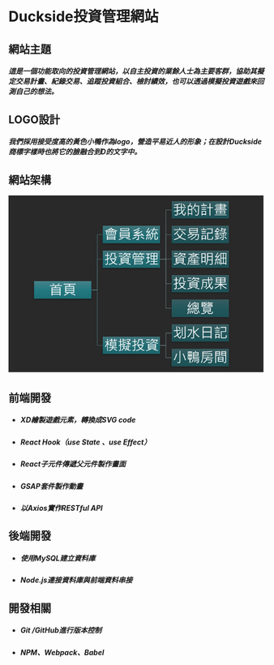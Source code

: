 # Duckside投資管理網站
## 網站主題
##### 這是一個功能取向的投資管理網站，以自主投資的業餘人士為主要客群，協助其擬定交易計畫、紀錄交易、追蹤投資組合、檢討績效，也可以透過模擬投資遊戲來回測自己的想法。
## LOGO設計
##### 我們採用接受度高的黃色小鴨作為logo，營造平易近人的形象；在設計Duckside商標字樣時也將它的臉融合到D的文字中。
## 網站架構
![image](https://github.com/imChingHsuan/duckside/blob/main/public/assets/images/網站架構.png)
## 前端開發
* ##### XD繪製遊戲元素，轉換成SVG code
* ##### React Hook（use State 、use Effect）
* ##### React子元件傳遞父元件製作畫面 
* ##### GSAP套件製作動畫
* ##### 以Axios實作RESTful API
## 後端開發
* ##### 使用MySQL建立資料庫
* ##### Node.js連接資料庫與前端資料串接
## 開發相關
* ##### Git /GitHub進行版本控制
* ##### NPM、Webpack、Babel
